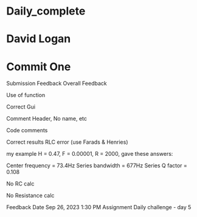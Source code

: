 # Daily_complete
# David Logan
# Commit One
Submission Feedback
Overall Feedback


Use of function

Correct Gui 

Comment Header, No name, etc

Code comments 

Correct results  RLC error (use Farads &amp; Henries)

my example H = 0.47, F = 0.00001, R = 2000, gave these answers:


Center frequency = 73.4Hz
Series bandwidth = 677Hz
Series Q factor = 0.108

No RC calc

No Resistance calc

Feedback Date
Sep 26, 2023 1:30 PM
Assignment
Daily challenge - day 5
